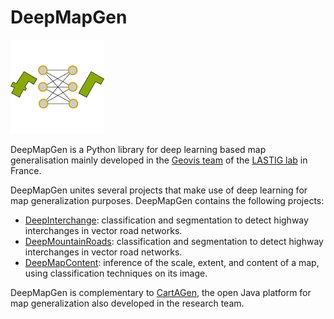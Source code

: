 # DeepMapGen

![Logo](img/logo_deepmapgen_small2.png)

DeepMapGen is a Python library for deep learning based map generalisation mainly developed in the [Geovis team][1] of the [LASTIG lab][2] in France.

DeepMapGen unites several projects that make use of deep learning for map generalization purposes. DeepMapGen contains the following projects:
* [DeepInterchange][3]: classification and segmentation to detect highway interchanges in vector road networks.
* [DeepMountainRoads][4]: classification and segmentation to detect highway interchanges in vector road networks.
* [DeepMapContent][5]: inference of the scale, extent, and content of a map, using classification techniques on its image.

DeepMapGen is complementary to [CartAGen][6], the open Java platform for map generalization also developed in the research team.

[1]: https://umrlastig.github.io/geovis/
[2]: https://umrlastig.github.io/
[3]: DeepInterchange.md
[4]: DeepMountainRoads.md
[5]: DeepMapContent.md
[6]: https://github.com/IGNF/CartAGen
